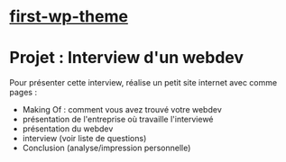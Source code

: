# [first-wp-theme](https://github.com/becodeorg/BXLCentral/blob/master/Parcours/wordpress-theme-development/3.briefing.md)

# Projet : Interview d'un webdev

Pour présenter cette interview, réalise un petit site internet avec comme pages :

- Making Of : comment vous avez trouvé votre webdev
- présentation de l'entreprise où travaille l'interviewé
- présentation du webdev
- interview (voir liste de questions)
- Conclusion (analyse/impression personnelle)
